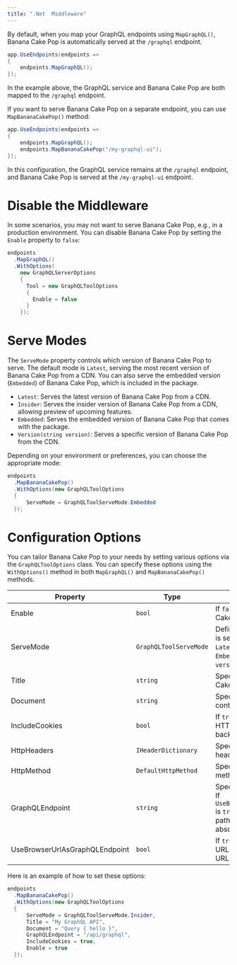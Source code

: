 ```yaml
---
title: ".Net  Middleware"
---
```


By default, when you map your GraphQL endpoints using `MapGraphQL()`, Banana Cake Pop is automatically served at the `/graphql` endpoint.

```csharp
app.UseEndpoints(endpoints =>
{
    endpoints.MapGraphQL();
});
```

In the example above, the GraphQL service and Banana Cake Pop are both mapped to the `/graphql` endpoint.

If you want to serve Banana Cake Pop on a separate endpoint, you can use `MapBananaCakePop()` method:

```csharp
app.UseEndpoints(endpoints =>
{
    endpoints.MapGraphQL();
    endpoints.MapBananaCakePop("/my-graphql-ui");
});
```

In this configuration, the GraphQL service remains at the `/graphql` endpoint, and Banana Cake Pop is served at the `/my-graphql-ui` endpoint.

# Disable the Middleware 

In some scenarios, you may not want to serve Banana Cake Pop, e.g., in a production environment. You can disable Banana Cake Pop by setting the `Enable` property to `false`:

```csharp
endpoints
  .MapGraphQL()
  .WithOptions(
    new GraphQLServerOptions
    {
      Tool = new GraphQLToolOptions
      {
        Enable = false
      }
    });
```

# Serve Modes

The `ServeMode` property controls which version of Banana Cake Pop to serve. The default mode is `Latest`, serving the most recent version of Banana Cake Pop from a CDN. 
You can also serve the embedded version (`Embedded`) of Banana Cake Pop, which is included in the package.

- `Latest`: Serves the latest version of Banana Cake Pop from a CDN.
- `Insider`: Serves the insider version of Banana Cake Pop from a CDN, allowing preview of upcoming features.
- `Embedded`: Serves the embedded version of Banana Cake Pop that comes with the package.
- `Version(string version)`: Serves a specific version of Banana Cake Pop from the CDN.

Depending on your environment or preferences, you can choose the appropriate mode:

```csharp
endpoints
  .MapBananaCakePop()
  .WithOptions(new GraphQLToolOptions
  {
      ServeMode = GraphQLToolServeMode.Embedded
  });
```

# Configuration Options

You can tailor Banana Cake Pop to your needs by setting various options via the `GraphQLToolOptions` class. You can specify these options using the `WithOptions()` method in both `MapGraphQL()` and `MapBananaCakePop()` methods.

| Property                       | Type                   | Description                                                                                                                                       |
| ------------------------------ | ---------------------- | ------------------------------------------------------------------------------------------------------------------------------------------------- |
| Enable                         | `bool`                 | If `false`, disables the Banana Cake Pop tool.                                                                                                    |
| ServeMode                      | `GraphQLToolServeMode` | Defines how Banana Cake Pop is served. Options include `Latest` (default), `Insider`, `Embedded`, and `Version(string version)`.                  |
| Title                          | `string`               | Specifies the title of the Banana Cake Pop page.                                                                                                  |
| Document                       | `string`               | Specifies the default document content.                                                                                                           |
| IncludeCookies                 | `bool`                 | If `true`, includes cookies in the HTTP call to the GraphQL backend.                                                                              |
| HttpHeaders                    | `IHeaderDictionary`    | Specifies the default HTTP headers for Banana Cake Pop.                                                                                           |
| HttpMethod                     | `DefaultHttpMethod`    | Specifies the default HTTP method to use.                                                                                                         |
| GraphQLEndpoint                | `string`               | Specifies the GraphQL endpoint. If `UseBrowserUrlAsGraphQLEndpoint` is `true`, it must be a relative path; otherwise, it must be an absolute URL. |
| UseBrowserUrlAsGraphQLEndpoint | `bool`                 | If `true`, the schema endpoint URL is inferred from the browser URL.                                                                              |

Here is an example of how to set these options:

```csharp
endpoints
  .MapBananaCakePop()
  .WithOptions(new GraphQLToolOptions
  {
      ServeMode = GraphQLToolServeMode.Insider,
      Title = "My GraphQL API",
      Document = "Query { hello }",
      GraphQLEndpoint = "/api/graphql",
      IncludeCookies = true,
      Enable = true
  });
```
